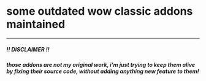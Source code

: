 # some outdated wow classic addons maintained

---

##### !! DISCLAIMER !!

##### those addons are not my original work, i'm just trying to keep them alive by fixing their source code, without adding anything new feature to them!

